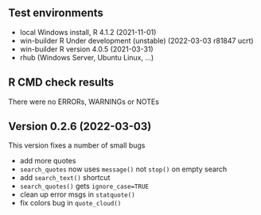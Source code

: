 ## Test environments
* local Windows install, R 4.1.2 (2021-11-01)
* win-builder R Under development (unstable) (2022-03-03 r81847 ucrt)
* win-builder R version 4.0.5 (2021-03-31)
* rhub (Windows Server, Ubuntu Linux, ...)

## R CMD check results

There were no ERRORs, WARNINGs or NOTEs

## Version 0.2.6 (2022-03-03)

This version fixes a number of small bugs

- add more quotes
- `search_quotes` now uses `message()` not `stop()` on empty search
- add `search_text()` shortcut
- `search_quotes()` gets `ignore_case=TRUE`
- clean up error msgs in `statquote()`
- fix colors bug in `quote_cloud()`
